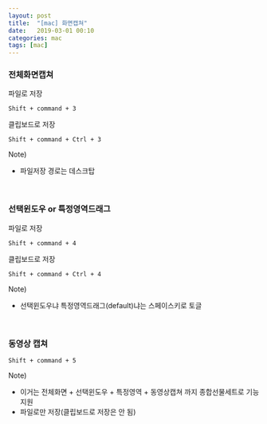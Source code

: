 ```yaml
---
layout: post
title:  "[mac] 화면캡쳐"
date:   2019-03-01 00:10
categories: mac
tags: [mac]
---
```

### 전체화면캡쳐
파일로 저장
```
Shift + command + 3
```

클립보드로 저장
```
Shift + command + Ctrl + 3
```
Note)
- 파일저장 경로는 데스크탑

<br>

### 선택윈도우 or 특정영역드래그
파일로 저장
```
Shift + command + 4
```

클립보드로 저장
```
Shift + command + Ctrl + 4
```

Note)
- 선택윈도우냐 특정영역드래그(default)냐는 스페이스키로 토글

<br>

### 동영상 캡쳐
```
Shift + command + 5
```

Note)
- 이거는 전체화면 + 선택윈도우 + 특정영역 + 동영상캡쳐 까지 종합선물세트로 기능 지원
- 파일로만 저장(클립보드로 저장은 안 됨)

